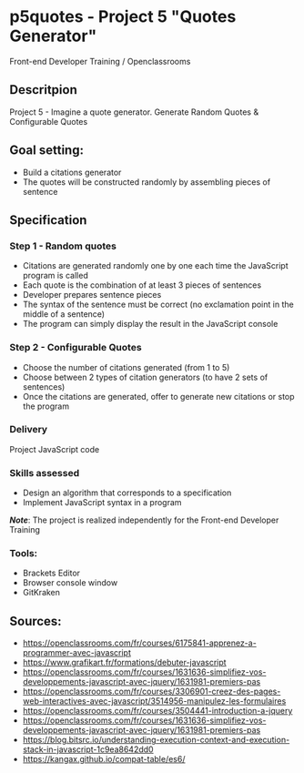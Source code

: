 # p5quotes - Project 5 "Quotes Generator"  

Front-end Developer Training / Openclassrooms

## Descritpion

Project 5 - Imagine a quote generator. Generate Random Quotes & Configurable Quotes 

## Goal setting: 

- Build a citations generator
- The quotes will be constructed randomly by assembling pieces of sentence  
  
## Specification
  
### Step 1 - Random quotes  

- Citations are generated randomly one by one each time the JavaScript program is called 
- Each quote is the combination of at least 3 pieces of sentences  
- Developer prepares sentence pieces  
- The syntax of the sentence must be correct (no exclamation point in the middle of a sentence)  
- The program can simply display the result in the JavaScript console  

### Step 2 - Configurable Quotes  

- Choose the number of citations generated (from 1 to 5)  
- Choose between 2 types of citation generators (to have 2 sets of sentences)    
- Once the citations are generated, offer to generate new citations or stop the program  
  
### Delivery  

Project JavaScript code 
  
### Skills assessed  

- Design an algorithm that corresponds to a specification  
- Implement JavaScript syntax in a program  
  
***Note***: The project is realized independently for the Front-end Developer Training  

### Tools: 

- Brackets Editor  
- Browser console window  
- GitKraken  

## Sources:

- <https://openclassrooms.com/fr/courses/6175841-apprenez-a-programmer-avec-javascript>  
- <https://www.grafikart.fr/formations/debuter-javascript>  
- <https://openclassrooms.com/fr/courses/1631636-simplifiez-vos-developpements-javascript-avec-jquery/1631981-premiers-pas>   
- <https://openclassrooms.com/fr/courses/3306901-creez-des-pages-web-interactives-avec-javascript/3514956-manipulez-les-formulaires>   
- <https://openclassrooms.com/fr/courses/3504441-introduction-a-jquery>   
- <https://openclassrooms.com/fr/courses/1631636-simplifiez-vos-developpements-javascript-avec-jquery/1631981-premiers-pas>   
- <https://blog.bitsrc.io/understanding-execution-context-and-execution-stack-in-javascript-1c9ea8642dd0>   
- <https://kangax.github.io/compat-table/es6/>   


